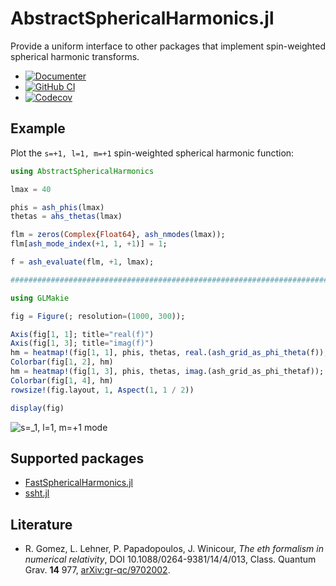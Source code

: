 # AbstractSphericalHarmonics.jl

Provide a uniform interface to other packages that implement
spin-weighted spherical harmonic transforms.

* [![Documenter](https://img.shields.io/badge/docs-dev-blue.svg)](https://eschnett.github.io/AbstractSphericalHarmonics.jl/dev)
* [![GitHub
  CI](https://github.com/eschnett/AbstractSphericalHarmonics.jl/workflows/CI/badge.svg)](https://github.com/eschnett/AbstractSphericalHarmonics.jl/actions)
* [![Codecov](https://codecov.io/gh/eschnett/AbstractSphericalHarmonics.jl/branch/main/graph/badge.svg)](https://codecov.io/gh/eschnett/AbstractSphericalHarmonics.jl)

## Example

Plot the `s=+1, l=1, m=+1` spin-weighted spherical harmonic function:
```Julia
using AbstractSphericalHarmonics

lmax = 40

phis = ash_phis(lmax)
thetas = ahs_thetas(lmax)

flm = zeros(Complex{Float64}, ash_nmodes(lmax));
flm[ash_mode_index(+1, 1, +1)] = 1;

f = ash_evaluate(flm, +1, lmax);

################################################################################

using GLMakie

fig = Figure(; resolution=(1000, 300));

Axis(fig[1, 1]; title="real(f)")
Axis(fig[1, 3]; title="imag(f)")
hm = heatmap!(fig[1, 1], phis, thetas, real.(ash_grid_as_phi_theta(f)); colormap=:magma)
Colorbar(fig[1, 2], hm)
hm = heatmap!(fig[1, 3], phis, thetas, imag.(ash_grid_as_phi_thetaf)); colormap=:magma)
Colorbar(fig[1, 4], hm)
rowsize!(fig.layout, 1, Aspect(1, 1 / 2))

display(fig)
```

![s=_1, l=1, m=+1 mode](https://github.com/eschnett/AbstractSphericalHarmonics.jl/blob/main/figures/sYlm.png)

## Supported packages

- [FastSphericalHarmonics.jl](https://github.com/eschnett/FastSphericalHarmonics.jl)
- [ssht.jl](https://github.com/eschnett/ssht.jl)

## Literature

- R. Gomez, L. Lehner, P. Papadopoulos, J. Winicour, *The eth
  formalism in numerical relativity*, DOI 10.1088/0264-9381/14/4/013,
  Class. Quantum Grav. **14** 977,
  [arXiv:gr-qc/9702002](https://arxiv.org/abs/gr-qc/9702002).

